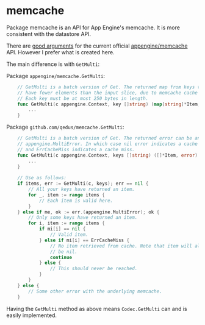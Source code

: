 memcache
========

Package memcache is an API for App Engine's memcache. It is more consistent with the datastore API.

There are [good arguments](https://groups.google.com/forum/#!topic/google-appengine-go/kiuvTHf32zw/discussion) for the current official [appengine/memcache](https://developers.google.com/appengine/docs/go/memcache/reference) API. However I prefer what is created here.

The main difference is with `GetMulti`:

Package `appengine/memcache.GetMulti`:
```go
    // GetMulti is a batch version of Get. The returned map from keys to items may
    // have fewer elements than the input slice, due to memcache cache misses.
    // Each key must be at most 250 bytes in length.
    func GetMulti(c appengine.Context, key []string) (map[string]*Item, error) {
        ...
    }
```

Package `github.com/qedus/memcache.GetMulti`:
```go
    // GetMulti is a batch version of Get. The returned error can be an
    // appengine.MultiError. In which case nil error indicates a cache hit
    // and ErrCacheMiss indicates a cache miss.
    func GetMulti(c appengine.Context, keys []string) ([]*Item, error) {
        ...
    }
    
    // Use as follows:
    if items, err := GetMulti(c, keys); err == nil {
        // All your keys have returned an item.
        for _, item := range items {
            // Each item is valid here.
        }
    } else if me, ok := err.(appengine.MultiError); ok {
        // Only some keys have returned an item.
        for i, item := range items {
            if mi[i] == nil {
                // Valid item.
            } else if mi[i] == ErrCacheMiss {
                // No item retrieved from cache. Note that item will also
                // be nil.
                continue
            } else {
                // This should never be reached.
            }
        }
    } else {
        // Some other error with the underlying memcache.
    }
```

Having the `GetMulti` method as above means `Codec.GetMulti` can and is easily implemented.

